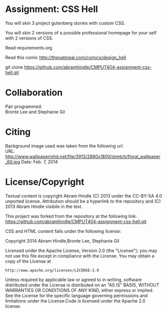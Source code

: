 Assignment: CSS Hell
====================

You will skin 3 project gutenberg stories with custom CSS.

You will skin 2 versions of a possible professional homepage for your
self with 2 versions of CSS.

Read requirements.org

Read this comic http://theoatmeal.com/comics/design_hell

git clone https://github.com/abramhindle/CMPUT404-assignment-css-hell.git

Collaboration  
=============  

Pair programmed:  
Bronte Lee and Stephanie Gil  


Citing  
======  

Background image used was taken from the following url:  
URL: http://www.wallpaperinhd.net/file/3913/2880x1800/stretch/floral_wallpaper_60.jpg
Date: Feb. 7, 2014  

License/Copyright
=================

Textual content is copyright Abram Hindle (C) 2013 under the CC-BY-SA
4.0 unported license. Attribution should be a hyperlink to the
repository and (C) 2013 Abram Hindle visibile in the text.

This project was forked from the repository at the following link:  
 https://github.com/abramhindle/CMPUT404-assignment-css-hell.git

CSS and HTML content falls under the following license:  

Copyright 2014 Abram Hindle,Bronte Lee, Stephanie Gil  

Licensed under the Apache License, Version 2.0 (the "License");
you may not use this file except in compliance with the License.
You may obtain a copy of the License at

    http://www.apache.org/licenses/LICENSE-2.0    

Unless required by applicable law or agreed to in writing, software
distributed under the License is distributed on an "AS IS" BASIS,
WITHOUT WARRANTIES OR CONDITIONS OF ANY KIND, either express or implied.
See the License for the specific language governing permissions and
limitations under the License.Code is licensed under the Apache 2.0 license.


